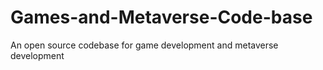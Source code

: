 # Games-and-Metaverse-Code-base
An open source codebase for game development and metaverse development
